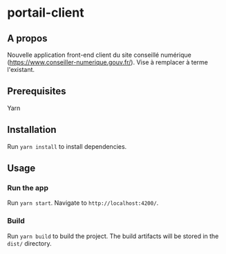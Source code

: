 # portail-client

## A propos
Nouvelle application front-end client du site conseillé numérique (https://www.conseiller-numerique.gouv.fr/).
Vise à remplacer à terme l'existant.

## Prerequisites

Yarn

## Installation

Run `yarn install` to install dependencies.

## Usage

### Run the app

Run `yarn start`. Navigate to `http://localhost:4200/`.

### Build

Run `yarn build` to build the project. The build artifacts will be stored in the `dist/` directory.
